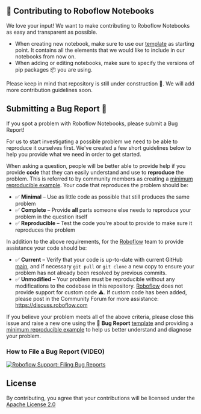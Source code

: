## 🦸 Contributing to Roboflow Notebooks

We love your input! We want to make contributing to Roboflow Notebooks as easy and transparent as possible.

- When creating new notebook, make sure to use our [template](https://github.com/roboflow-ai/notebooks/blob/main/notebooks/_train-template.ipynb) as starting point. It contains all the elements that we would like to include in our notebooks from now on.
- When adding or editing notebooks, make sure to specify the versions of pip packages 📦 you are using.

Please keep in mind that repository is still under construction 🚧. We will add more contribution guidelines soon.

## Submitting a Bug Report 🐛

If you spot a problem with Roboflow Notebooks, please submit a Bug Report!

For us to start investigating a possible problem we need to be able to reproduce it ourselves first. We've created a few
short guidelines below to help you provide what we need in order to get started.

When asking a question, people will be better able to provide help if you provide **code** that they can easily
understand and use to **reproduce** the problem. This is referred to by community members as creating
a [minimum reproducible example](https://stackoverflow.com/help/minimal-reproducible-example). Your code that reproduces
the problem should be:

- ✅ **Minimal** – Use as little code as possible that still produces the same problem
- ✅ **Complete** – Provide **all** parts someone else needs to reproduce your problem in the question itself
- ✅ **Reproducible** – Test the code you're about to provide to make sure it reproduces the problem

In addition to the above requirements, for the [Roboflow](https://roboflow.com/) team to provide assistance your code
should be:

- ✅ **Current** – Verify that your code is up-to-date with current
  GitHub [main](https://github.com/roboflow/notebooks/tree/main), and if necessary `git pull` or `git clone` a new
  copy to ensure your problem has not already been resolved by previous commits.
- ✅ **Unmodified** – Your problem must be reproducible without any modifications to the codebase in this
  repository. [Roboflow](https://roboflow.com/) does not provide support for custom code ⚠️. If custom code has been added, please post in the Community Forum for more assistance: https://discuss.roboflow.com

If you believe your problem meets all of the above criteria, please close this issue and raise a new one using the 🐛
**Bug Report** [template](https://github.com/roboflow/notebooks/issues/new/choose) and providing
a [minimum reproducible example](https://stackoverflow.com/help/minimal-reproducible-example) to help us better
understand and diagnose your problem.

### How to File a Bug Report (VIDEO)
[![Roboflow Support: Filing Bug Reports](https://img.youtube.com/vi/KE_SsEPaR_4/0.jpg)](https://www.youtube.com/watch?v=KE_SsEPaR_4)

## License

By contributing, you agree that your contributions will be licensed under
the [Apache License 2.0](https://www.apache.org/licenses/LICENSE-2.0)
